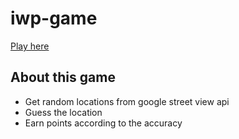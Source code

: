 # iwp-game

[Play here](http://atlas-geoguesser.surge.sh/)

## About this game
* Get random locations from google street view api
* Guess the location
* Earn points according to the accuracy